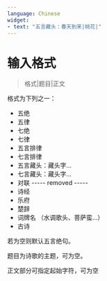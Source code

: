 ```yaml
---
language: Chinese
widget: 
- text: "五言藏头：春天到来|桃花|"
---
```


# 输入格式
> 格式|题目|正文

格式为下列之一：

* 五绝
* 五律
* 七绝
* 七律
* 五言排律
* 七言排律
* 五言藏头：藏头字...
* 七言藏头：藏头字...
* 对联
----- removed -----
* 诗经
* 乐府
* 楚辞
* 词牌名 （水调歌头、菩萨蛮...）
* 古诗

若为空则默认五言绝句。

题目为诗歌的主题，可为空。

正文部分可指定起始字符，可为空